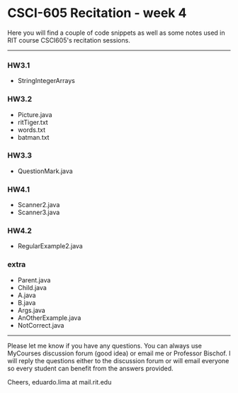 # CSCI-605 Recitation - week 4

Here you will find a couple of code snippets as well
as some notes used in RIT course CSCI605's recitation
sessions.

---
### HW3.1

- StringIntegerArrays

### HW3.2

- Picture.java
- ritTiger.txt
- words.txt
- batman.txt

### HW3.3

- QuestionMark.java

### HW4.1

- Scanner2.java
- Scanner3.java

### HW4.2

- RegularExample2.java

### extra

- Parent.java
- Child.java
- A.java
- B.java
- Args.java
- AnOtherExample.java
- NotCorrect.java




---

Please let me know if you have any questions. You can
always use MyCourses discussion forum (good idea) or
email me or Professor Bischof. I will reply the questions
either to the discussion forum or will email everyone so
every student can benefit from the answers provided.

Cheers,
eduardo.lima at mail.rit.edu